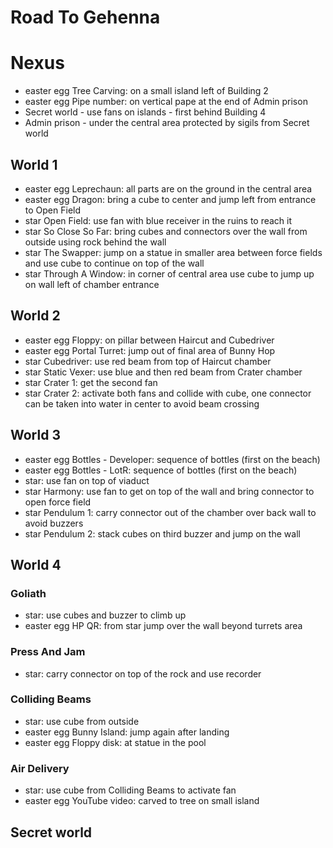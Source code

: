 # Road To Gehenna

# Nexus
* easter egg Tree Carving: on a small island left of Building 2
* easter egg Pipe number: on vertical pape at the end of Admin prison
* Secret world - use fans on islands - first behind Building 4
* Admin prison - under the central area protected by sigils from Secret world

## World 1
* easter egg Leprechaun: all parts are on the ground in the central area
* easter egg Dragon: bring a cube to center and jump left from entrance to Open Field
* star Open Field: use fan with blue receiver in the ruins to reach it
* star So Close So Far: bring cubes and connectors over the wall from outside using rock behind the wall
* star The Swapper: jump on a statue in smaller area between force fields and use cube to continue on top of the wall
* star Through A Window: in corner of central area use cube to jump up on wall left of chamber entrance

## World 2
* easter egg Floppy: on pillar between Haircut and Cubedriver
* easter egg Portal Turret: jump out of final area of Bunny Hop
* star Cubedriver: use red beam from top of Haircut chamber
* star Static Vexer: use blue and then red beam from Crater chamber
* star Crater 1: get the second fan
* star Crater 2: activate both fans and collide with cube, one connector can be taken into water in center to avoid beam crossing

## World 3
* easter egg Bottles - Developer: sequence of bottles (first on the beach)
* easter egg Bottles - LotR: sequence of bottles (first on the beach)
* star: use fan on top of viaduct
* star Harmony: use fan to get on top of the wall and bring connector to open force field
* star Pendulum 1: carry connector out of the chamber over back wall to avoid buzzers
* star Pendulum 2: stack cubes on third buzzer and jump on the wall

## World 4
### Goliath
* star: use cubes and buzzer to climb up
* easter egg HP QR: from star jump over the wall beyond turrets area

### Press And Jam
* star: carry connector on top of the rock and use recorder

### Colliding Beams
* star: use cube from outside
* easter egg Bunny Island: jump again after landing
* easter egg Floppy disk: at statue in the pool

### Air Delivery
* star: use cube from Colliding Beams to activate fan
* easter egg YouTube video: carved to tree on small island

## Secret world
